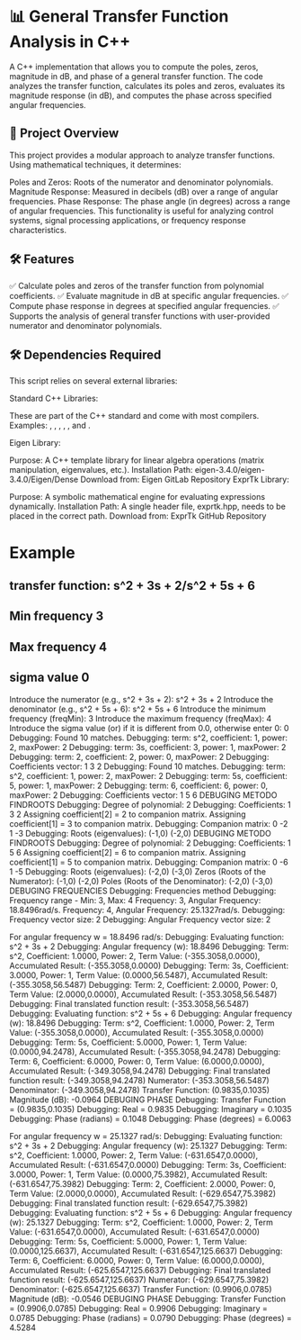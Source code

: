 
# 📊 General Transfer Function Analysis in C++

A C++ implementation that allows you to compute the poles, zeros, magnitude in dB, and phase of a general transfer function. The code analyzes the transfer function, calculates its poles and zeros, evaluates its magnitude response (in dB), and computes the phase across specified angular frequencies.

## 🚀 Project Overview
This project provides a modular approach to analyze transfer functions. Using mathematical techniques, it determines:

Poles and Zeros: Roots of the numerator and denominator polynomials.
Magnitude Response: Measured in decibels (dB) over a range of angular frequencies.
Phase Response: The phase angle (in degrees) across a range of angular frequencies.
This functionality is useful for analyzing control systems, signal processing applications, or frequency response characteristics.

## 🛠️ Features

✅ Calculate poles and zeros of the transfer function from polynomial coefficients.
✅ Evaluate magnitude in dB at specific angular frequencies.
✅ Compute phase response in degrees at specified angular frequencies.
✅ Supports the analysis of general transfer functions with user-provided numerator and denominator polynomials.

## 🛠️ Dependencies Required

This script relies on several external libraries:

Standard C++ Libraries:

These are part of the C++ standard and come with most compilers.
Examples: <iostream>, <string>, <cmath>, <vector>, <complex>, and <regex>.

Eigen Library:

Purpose: A C++ template library for linear algebra operations (matrix manipulation, eigenvalues, etc.).
Installation Path: eigen-3.4.0/eigen-3.4.0/Eigen/Dense
Download from: Eigen GitLab Repository
ExprTk Library:

Purpose: A symbolic mathematical engine for evaluating expressions dynamically.
Installation Path: A single header file, exprtk.hpp, needs to be placed in the correct path.
Download from: ExprTk GitHub Repository

# Example 
## transfer function: s^2 + 3s + 2/s^2 + 5s + 6
## Min frequency 3
## Max frequency 4
## sigma value 0
Introduce the numerator (e.g., s^2 + 3s + 2):
s^2 + 3s + 2
Introduce the denominator (e.g., s^2 + 5s + 6):
s^2 + 5s + 6
Introduce the minimum frequency (freqMin):
3
Introduce the maximum frequency (freqMax):
4
Introduce the sigma value (or) if it is different from 0.0, otherwise enter 0:
0
Debugging: Found 10 matches.
Debugging: term: s^2, coefficient: 1, power: 2, maxPower: 2
Debugging: term: 3s, coefficient: 3, power: 1, maxPower: 2
Debugging: term: 2, coefficient: 2, power: 0, maxPower: 2
Debugging: Coefficients vector: 1 3 2
Debugging: Found 10 matches.
Debugging: term: s^2, coefficient: 1, power: 2, maxPower: 2
Debugging: term: 5s, coefficient: 5, power: 1, maxPower: 2
Debugging: term: 6, coefficient: 6, power: 0, maxPower: 2
Debugging: Coefficients vector: 1 5 6
DEBUGING METODO FINDROOTS
Debugging: Degree of polynomial: 2
Debugging: Coefficients: 1 3 2
Assigning coefficient[2] = 2 to companion matrix.
Assigning coefficient[1] = 3 to companion matrix.
Debugging: Companion matrix:
 0 -2
 1 -3
Debugging: Roots (eigenvalues):
(-1,0)
(-2,0)
DEBUGING METODO FINDROOTS
Debugging: Degree of polynomial: 2
Debugging: Coefficients: 1 5 6
Assigning coefficient[2] = 6 to companion matrix.
Assigning coefficient[1] = 5 to companion matrix.
Debugging: Companion matrix:
 0 -6
 1 -5
Debugging: Roots (eigenvalues):
(-2,0)
(-3,0)
Zeros (Roots of the Numerator): (-1,0) (-2,0)
Poles (Roots of the Denominator): (-2,0) (-3,0)
DEBUGING FREQUENCIES
Debugging: Frequencies method
Debugging: Frequency range - Min: 3, Max: 4
Frequency: 3, Angular Frequency: 18.8496rad/s.
Frequency: 4, Angular Frequency: 25.1327rad/s.
Debugging: Frequency vector size: 2
Debugging: Angular Frequency vector size: 2

For angular frequency w = 18.8496 rad/s:
Debugging: Evaluating function: s^2 + 3s + 2
Debugging: Angular frequency (w): 18.8496
Debugging: Term: s^2, Coefficient: 1.0000, Power: 2, Term Value: (-355.3058,0.0000), Accumulated Result: (-355.3058,0.0000)
Debugging: Term: 3s, Coefficient: 3.0000, Power: 1, Term Value: (0.0000,56.5487), Accumulated Result: (-355.3058,56.5487)
Debugging: Term: 2, Coefficient: 2.0000, Power: 0, Term Value: (2.0000,0.0000), Accumulated Result: (-353.3058,56.5487)
Debugging: Final translated function result: (-353.3058,56.5487)
Debugging: Evaluating function: s^2 + 5s + 6
Debugging: Angular frequency (w): 18.8496
Debugging: Term: s^2, Coefficient: 1.0000, Power: 2, Term Value: (-355.3058,0.0000), Accumulated Result: (-355.3058,0.0000)
Debugging: Term: 5s, Coefficient: 5.0000, Power: 1, Term Value: (0.0000,94.2478), Accumulated Result: (-355.3058,94.2478)
Debugging: Term: 6, Coefficient: 6.0000, Power: 0, Term Value: (6.0000,0.0000), Accumulated Result: (-349.3058,94.2478)
Debugging: Final translated function result: (-349.3058,94.2478)
Numerator: (-353.3058,56.5487)
Denominator: (-349.3058,94.2478)
Transfer Function: (0.9835,0.1035)
Magnitude (dB): -0.0964
DEBUGING PHASE
Debugging: Transfer Function = (0.9835,0.1035)
Debugging: Real = 0.9835
Debugging: Imaginary = 0.1035
Debugging: Phase (radians) = 0.1048
Debugging: Phase (degrees) = 6.0063

For angular frequency w = 25.1327 rad/s:
Debugging: Evaluating function: s^2 + 3s + 2
Debugging: Angular frequency (w): 25.1327
Debugging: Term: s^2, Coefficient: 1.0000, Power: 2, Term Value: (-631.6547,0.0000), Accumulated Result: (-631.6547,0.0000)
Debugging: Term: 3s, Coefficient: 3.0000, Power: 1, Term Value: (0.0000,75.3982), Accumulated Result: (-631.6547,75.3982)
Debugging: Term: 2, Coefficient: 2.0000, Power: 0, Term Value: (2.0000,0.0000), Accumulated Result: (-629.6547,75.3982)
Debugging: Final translated function result: (-629.6547,75.3982)
Debugging: Evaluating function: s^2 + 5s + 6
Debugging: Angular frequency (w): 25.1327
Debugging: Term: s^2, Coefficient: 1.0000, Power: 2, Term Value: (-631.6547,0.0000), Accumulated Result: (-631.6547,0.0000)
Debugging: Term: 5s, Coefficient: 5.0000, Power: 1, Term Value: (0.0000,125.6637), Accumulated Result: (-631.6547,125.6637)
Debugging: Term: 6, Coefficient: 6.0000, Power: 0, Term Value: (6.0000,0.0000), Accumulated Result: (-625.6547,125.6637)
Debugging: Final translated function result: (-625.6547,125.6637)
Numerator: (-629.6547,75.3982)
Denominator: (-625.6547,125.6637)
Transfer Function: (0.9906,0.0785)
Magnitude (dB): -0.0546
DEBUGING PHASE
Debugging: Transfer Function = (0.9906,0.0785)
Debugging: Real = 0.9906
Debugging: Imaginary = 0.0785
Debugging: Phase (radians) = 0.0790
Debugging: Phase (degrees) = 4.5284
